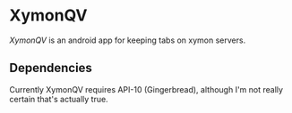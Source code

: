 
XymonQV
=====

*XymonQV* is an android app for keeping tabs on xymon servers.

Dependencies
-----

Currently XymonQV requires API-10 (Gingerbread), although I'm not really certain that's actually true.

